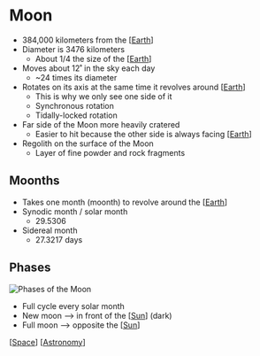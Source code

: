 # Moon

- 384,000 kilometers from the [[Earth]]
- Diameter is 3476 kilometers
  - About $1/4$ the size of the [[Earth]]
- Moves about 12˚ in the sky each day
  - ~24 times its diameter
- Rotates on its axis at the same time it revolves around [[Earth]]
  - This is why we only see one side of it
  - Synchronous rotation
  - Tidally-locked rotation
- Far side of the Moon more heavily cratered
  - Easier to hit because the other side is always facing [[Earth]]
- Regolith on the surface of the Moon
  - Layer of fine powder and rock fragments

## Moonths

- Takes one month (moonth) to revolve around the [[Earth]]
- Synodic month / solar month
  - 29.5306
- Sidereal month
  - 27.3217 days

## Phases

![Phases of the Moon](/assets/second-brain/2020-09-27-07-17-00.png)

- Full cycle every solar month
- New moon --> in front of the [[Sun]] (dark)
- Full moon --> opposite the [[Sun]]

[[Space]] [[Astronomy]]

[//begin]: # "Autogenerated link references for markdown compatibility"
[Earth]: earth "Earth 🜨"
[Sun]: sun "Sun"
[Space]: space "Space"
[Astronomy]: astronomy "Astronomy"
[//end]: # "Autogenerated link references"
